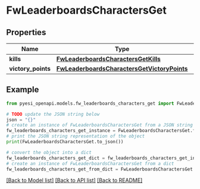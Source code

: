# FwLeaderboardsCharactersGet


## Properties

Name | Type | Description | Notes
------------ | ------------- | ------------- | -------------
**kills** | [**FwLeaderboardsCharactersGetKills**](FwLeaderboardsCharactersGetKills.md) |  | 
**victory_points** | [**FwLeaderboardsCharactersGetVictoryPoints**](FwLeaderboardsCharactersGetVictoryPoints.md) |  | 

## Example

```python
from pyesi_openapi.models.fw_leaderboards_characters_get import FwLeaderboardsCharactersGet

# TODO update the JSON string below
json = "{}"
# create an instance of FwLeaderboardsCharactersGet from a JSON string
fw_leaderboards_characters_get_instance = FwLeaderboardsCharactersGet.from_json(json)
# print the JSON string representation of the object
print(FwLeaderboardsCharactersGet.to_json())

# convert the object into a dict
fw_leaderboards_characters_get_dict = fw_leaderboards_characters_get_instance.to_dict()
# create an instance of FwLeaderboardsCharactersGet from a dict
fw_leaderboards_characters_get_from_dict = FwLeaderboardsCharactersGet.from_dict(fw_leaderboards_characters_get_dict)
```
[[Back to Model list]](../README.md#documentation-for-models) [[Back to API list]](../README.md#documentation-for-api-endpoints) [[Back to README]](../README.md)


